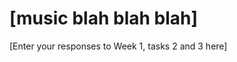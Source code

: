 
# \[music blah blah blah\]
<!-- Version 1.0 -->
\[Enter your responses to Week 1, tasks 2 and 3 here\]
